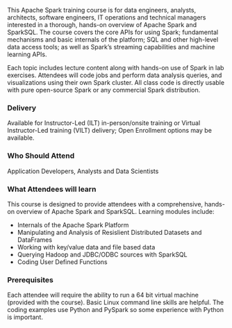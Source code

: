 <!-- Apache Spark Programming -->

This Apache Spark training course is for data engineers, analysts, architects, software engineers, IT operations and technical managers interested in a thorough, hands-on overview of Apache Spark and SparkSQL. The course covers the core APIs for using Spark; fundamental mechanisms and basic internals of the platform; SQL and other high-level data access tools; as well as Spark’s streaming capabilities and machine learning APIs.

Each topic includes lecture content along with hands-on use of Spark in lab exercises. Attendees will code jobs and perform data analysis queries, and visualizations using their own Spark cluster. All class code is directly usable with pure open-source Spark or any commercial Spark distribution.


### Delivery

Available for Instructor-Led (ILT) in-person/onsite training or Virtual Instructor-Led training (VILT) delivery; Open Enrollment options may be available.


### Who Should Attend

Application Developers, Analysts and Data Scientists


### What Attendees will learn

This course is designed to provide attendees with a comprehensive, hands-on overview of Apache Spark and SparkSQL.
Learning modules include:

- Internals of the Apache Spark Platform
- Manipulating and Analysis of Resislient Distributed Datasets and DataFrames
- Working with key/value data and file based data
- Querying Hadoop and JDBC/ODBC sources with SparkSQL
- Coding User Defined Functions


### Prerequisites

Each attendee will require the ability to run a 64 bit virtual machine (provided with the course). Basic Linux command
line skills are helpful. The coding examples use Python and PySpark so some experience with Python is important.
